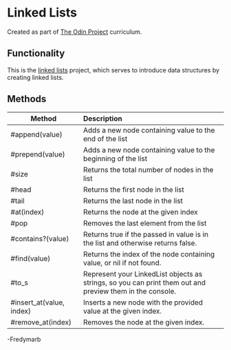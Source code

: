 # Linked Lists
Created as part of [The Odin Project](https://www.theodinproject.com) curriculum.

## Functionality

This is the [linked lists](https://www.theodinproject.com/paths/full-stack-ruby-on-rails/courses/ruby-programming/lessons/linked-lists) project, which serves to introduce data structures by creating linked lists.

## Methods

| Method        | Description   |
| ------------- |:-------------|
| #append(value)     | Adds a new node containing value to the end of the list |
| #prepend(value)     | Adds a new node containing value to the beginning of the list      |
| #size | Returns the total number of nodes in the list      |
| #head | Returns the first node in the list     |
| #tail | Returns the last node in the list     |
| #at(index) | Returns the node at the given index    |
| #pop | Removes the last element from the list    |
| #contains?(value) | Returns true if the passed in value is in the list and otherwise returns false.     |
| #find(value) | Returns the index of the node containing value, or nil if not found.    |
| #to_s | Represent your LinkedList objects as strings, so you can print them out and preview them in the console.    |
| #insert_at(value, index) | Inserts a new node with the provided value at the given index.    |
| #remove_at(index) | Removes the node at the given index.   |

-Fredymarb